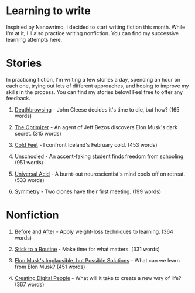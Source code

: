 # Learning to write
Inspiried by Nanowrimo, I decided to start writing fiction this month. While I'm at it, I'll also practice writing nonfiction. You can find my successive learning attempts here. 

# Stories

In practicing fiction, I'm writing a few stories a day, spending an hour on each one, trying out lots of different approaches, and hoping to improve my skills in the process. You can find my stories below! Feel free to offer any feedback. 

1. [Deathbrowsing](stories/01-deathbrowsing.md) - John Cleese decides it's time to die, but how? (165 words)

2. [The Optimizer](stories/02-the-optimizer.md) - An agent of Jeff Bezos discovers Elon Musk's dark secret. (315 words)

3. [Cold Feet](stories/03-cold-feet.md) - I confront Iceland's February cold. (453 words)

4. [Unschooled](stories/04-unschooled.md) - An accent-faking student finds freedom from schooling. (951 words)

5. [Universal Acid](stories/05-universal-acid.md) - A burnt-out neuroscientist's mind cools off on retreat. (533 words)

6. [Symmetry](stories/06-symmetry.md) - Two clones have their first meeting. (199 words)

# Nonfiction

1. [Before and After](essays/01-before-and-after.md) - Apply weight-loss techniques to learning. (364 words)

2. [Stick to a Routine](essays/02-routine.md) - Make time for what matters. (331 words)

3. [Elon Musk's Implausible, but Possible Solutions](essays/03-possible.md) - What can we learn from Elon Musk? (451 words)

4. [Creating Digital People](essays/04-creating-digital-people.md) - What will it take to create a new way of life? (367 words)